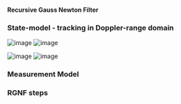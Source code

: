 #### Recursive Gauss Newton Filter ####

### State-model - tracking in Doppler-range domain ###
![image](https://user-images.githubusercontent.com/37007962/214480558-e49fa792-d164-44dd-85e8-f1cc2a92534c.png)
![image](https://user-images.githubusercontent.com/37007962/214480626-caf2a9db-321a-4d48-afe9-e09db65ca449.png)

![image](https://user-images.githubusercontent.com/37007962/214480879-0f32df31-bb27-4b32-8e7f-9bdd459724b6.png)
![image](https://user-images.githubusercontent.com/37007962/214480902-12cba58c-1dcd-4853-88a4-b6b278f0447a.png)

### Measurement Model ###


### RGNF steps ###
